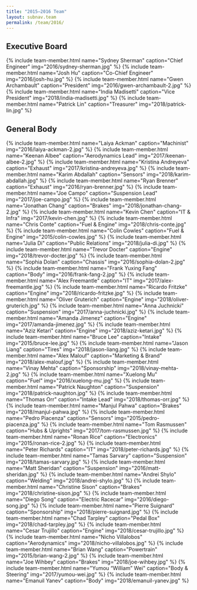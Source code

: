 ```yaml
---
title: "2015–2016 Team"
layout: subnav.team
permalink: /team/2016/
---
```


## Executive Board
{% include team-member.html name="Sydney Sherman" caption="Chief Engineer" img="2016/sydney-sherman.jpg" %}
{% include team-member.html name="Josh Hu" caption="Co-Chief Engineer" img="2016/josh-hu.jpg" %}
{% include team-member.html name="Gwen Archambault" caption="President" img="2016/gwen-archambault-2.jpg" %}
{% include team-member.html name="India Madisetti" caption="Vice President" img="2018/india-madisetti.jpg" %}
{% include team-member.html name="Patrick Lin" caption="Treasurer" img="2018/patrick-lin.jpg" %}

<div class="clear"></div>

## General Body

{% include team-member.html name="Laiya Ackman" caption="Machinist" img="2016/laiya-ackman-2.jpg" %}
{% include team-member.html name="Keenan Albee" caption="Aerodynamics Lead" img="2017/keenan-albee-2.jpg" %}
{% include team-member.html name="Kristina Andreyeva" caption="Exhaust" img="2017/kristina-andreyeva.jpg" %}
{% include team-member.html name="Karim Abdallah" caption="Sensors" img="2018/karim-abdallah.jpg" %}
{% include team-member.html name="Ryan Brenner" caption="Exhaust" img="2016/ryan-brenner.jpg" %}
{% include team-member.html name="Joe Campo" caption="Suspension Lead" img="2017/joe-campo.jpg" %}
{% include team-member.html name="Jonathan Chang" caption="Brakes" img="2018/jonathan-chang-2.jpg" %}
{% include team-member.html name="Kevin Chen" caption="IT & Infra" img="2017/kevin-chen.jpg" %}
{% include team-member.html name="Chris Conte" caption="Fuel & Engine" img="2018/chris-conte.jpg" %}
{% include team-member.html name="Colin Cowles" caption="Fuel & Engine" img="2015/colin-cowles.jpg" %}
{% include team-member.html name="Julia Di" caption="Public Relations" img="2018/julia-di.jpg" %}
{% include team-member.html name="Trevor Docter" caption="Engine" img="2018/trevor-docter.jpg" %}
{% include team-member.html name="Sophia Dolan" caption="Chassis" img="2016/sophia-dolan-2.jpg" %}
{% include team-member.html name="Frank Yuxing Fang" caption="Body" img="2016/frank-fang-2.jpg" %}
{% include team-member.html name="Alex Freemantle" caption="IT" img="2017/alex-freemantle.jpg" %}
{% include team-member.html name="Ricardo Fritzke" caption="Engine" img="2018/ricardo-fritzke.jpg" %}
{% include team-member.html name="Oliver Gruterich" caption="Engine" img="2018/oliver-gruterich.jpg" %}
{% include team-member.html name="Anna Juchnicki" caption="Suspension" img="2017/anna-juchnicki.jpg" %}
{% include team-member.html name="Amanda Jimenez" caption="Engine" img="2017/amanda-jimenez.jpg" %}
{% include team-member.html name="Aziz Ketari" caption="Engine" img="2018/aziz-ketari.jpg" %}
{% include team-member.html name="Bruce Lee" caption="Intake" img="2015/bruce-lee.jpg" %}
{% include team-member.html name="Jason Liang" caption="Tires" img="2018/jason-liang.jpg" %}
{% include team-member.html name="Alex Malouf" caption="Marketing & Brand" img="2018/alex-malouf.jpg" %}
{% include team-member.html name="Vinay Mehta" caption="Sponsorship" img="2018/vinay-mehta-2.jpg" %}
{% include team-member.html name="Xuelong Mu" caption="Fuel" img="2016/xuelong-mu.jpg" %}
{% include team-member.html name="Patrick Naughton" caption="Suspension" img="2018/patrick-naughton.jpg" %}
{% include team-member.html name="Thomas Orr" caption="Intake Lead" img="2018/thomas-orr.jpg" %}
{% include team-member.html name="Manjul Pahwa" caption="Brakes" img="2018/manjul-pahwa.jpg" %}
{% include team-member.html name="Pedro Piacenza" caption="Sensors" img="2015/pedro-piacenza.jpg" %}
{% include team-member.html name="Tom Rasmussen" caption="Hubs & Uprights" img="2017/tom-rasmussen.jpg" %}
{% include team-member.html name="Ronan Rice" caption="Electronics" img="2015/ronan-rice-2.jpg" %}
{% include team-member.html name="Peter Richards" caption="IT" img="2018/peter-richards.jpg" %}
{% include team-member.html name="Tamas Sarvary" caption="Suspension" img="2018/tamas-sarvary.jpg" %}
{% include team-member.html name="Matt Sheridan" caption="Suspension" img="2016/matt-sheridan.jpg" %}
{% include team-member.html name="Andrei Shylo" caption="Welding" img="2018/andrei-shylo.jpg" %}
{% include team-member.html name="Christine Sison" caption="Brakes" img="2018/christine-sison.jpg" %}
{% include team-member.html name="Diego Song" caption="Electric Racecar" img="2016/diego-song.jpg" %}
{% include team-member.html name="Pierre Suignard" caption="Sponsorship" img="2018/pierre-suignard.jpg" %}
{% include team-member.html name="Chad Tarpley" caption="Pedal Box" img="2018/chad-tarpley.jpg" %}
{% include team-member.html name="Cesar Trujillo" caption="Engine" img="2018/cesar-trujillo.jpg" %}
{% include team-member.html name="Nicho Villalobos" caption="Aerodynamics" img="2018/nicho-villalobos.jpg" %}
{% include team-member.html name="Brian Wang" caption="Powertrain" img="2015/brian-wang-2.jpg" %}
{% include team-member.html name="Joe Wihbey" caption="Brakes" img="2018/joe-wihbey.jpg" %}
{% include team-member.html name="Yumou “William” Wei" caption="Body & Steering" img="2017/yumou-wei.jpg" %}
{% include team-member.html name="Emanuil Yanev" caption="Body" img="2018/emanuil-yanev.jpg" %}
